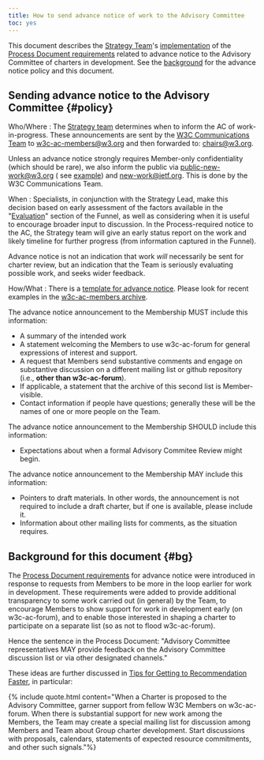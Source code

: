```yaml
---
title: How to send advance notice of work to the Advisory Committee
toc: yes
---
```


This document describes the [Strategy Team](https://www.w3.org/staff/strat/)'s [implementation](#policy) of the [Process Document requirements](/policies/process/#WGCharterDevelopment) related to advance notice to the Advisory Committee of charters in development. See the [background](#bg) for the advance notice policy and this document.

## Sending advance notice to the Advisory Committee {#policy}

Who/Where
: The <a href="https://www.w3.org/staff/strat/">Strategy team</a> determines when
to inform the AC of work-in-progress. These announcements are sent by
the <a href="https://www.w3.org/staff/comm/">W3C Communications
Team</a> to w3c-ac-members@w3.org and then forwarded to: chairs@w3.org.

  Unless an advance notice strongly requires
Member-only confidentiality (which should be rare), we also inform the
public
via <a href="https://lists.w3.org/Archives/Public/public-new-work/">public-new-work@w3.org</a> (
see <a href="https://lists.w3.org/Archives/Public/public-new-work/2022Mar/0012.html">example</a>) and <a href="https://www.ietf.org/mailman/listinfo/new-work">new-work@ietf.org</a>. This
is done by the W3C Communications Team.


When
: Specialists, in conjunction with the Strategy Lead, make this
decision based on early assessment of the factors available in the
"<a href='https://github.com/w3c/strategy/blob/master/3.Evaluation.md'>Evaluation</a>" section of the Funnel,
as well as considering when it is useful to encourage broader input to
discussion. In the Process-required notice to the AC, the Strategy
team will give an early status report on the work and likely timeline
for further progress (from information captured in the Funnel).

  Advance notice is not an indication that work *will* necessarily be
sent for charter review, but an indication that the Team is seriously
evaluating possible work, and seeks wider feedback.

How/What
: There is
a <a href="https://www.w3.org/new-doc-from-template?location=%2FTeam%2F&amp;template=%2Fafs%2Fw3.org%2Fpub%2FWWW%2FTeam%2FTemplates%2Fadv-charter.html&amp;submit=Continue...">template
for advance notice</a>. Please look for recent examples in
the <a href="https://lists.w3.org/Archives/Member/w3c-ac-members/">w3c-ac-members
archive</a>.

  The advance notice announcement to the Membership MUST include this
information:

  - A summary of the intended work
  - A statement welcoming the Members to use w3c-ac-forum for general expressions of interest and support.
  - A request that Members send substantive comments and engage on substantive discussion on a different mailing list or github repository (i.e., **other than w3c-ac-forum**).
  - If applicable, a statement that the archive of this second list is Member-visible.
  - Contact information if people have questions; generally these will be the names of one or more people on the Team.

  The advance notice announcement to the Membership SHOULD include this
information:

  - Expectations about when a formal Advisory Commitee Review might begin.</li>

  The advance notice announcement to the Membership MAY include this
information:

  - Pointers to draft materials. In other words, the announcement is
not required to include a draft charter, but if one is available,
please include it.
  - Information about other mailing lists for comments, as the
situation requires.

## Background for this document {#bg}

The [Process Document requirements](/policies/process/#WGCharterDevelopment) for advance notice were introduced in response to requests from Members to be more in the loop earlier for work in development. These requirements were added to provide additional transparency to some work carried out (in general) by the Team, to encourage Members to show support for work in development early (on w3c-ac-forum), and to enable those interested in shaping a charter to participate on a separate list (so as not to flood w3c-ac-forum).

Hence the sentence in the Process Document: "Advisory Committee representatives MAY provide feedback on the Advisory Committee discussion list or via other designated channels."

These ideas are further discussed in [Tips for Getting to
Recommendation Faster](http://www.w3.org/2002/05/rec-tips), in
particular:

{% include quote.html content="When a Charter is proposed to the Advisory Committee, garner support from fellow W3C Members on w3c-ac-forum. When there is substantial support for new work among the Members, the Team may create a special mailing list for discussion among Members and Team about Group charter development. Start discussions with proposals, calendars, statements of expected resource commitments, and other such signals."%}
